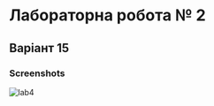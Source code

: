 # Лабораторна робота № 2
## Варіант 15
### Screenshots
![lab4](https://user-images.githubusercontent.com/25762193/58015994-45f13780-7b05-11e9-9c1c-e71e5cb8ec88.jpg)

